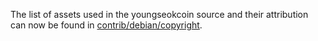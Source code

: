 The list of assets used in the youngseokcoin source and their attribution can now be found in [contrib/debian/copyright](../contrib/debian/copyright).
